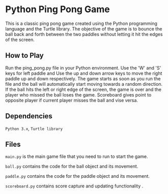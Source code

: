 
# Python Ping Pong Game #

This is a classic ping pong game created using the Python programming language and the Turtle library. The objective of the game is to bounce the ball back and forth between the two paddles without letting it hit the edges of the screen.

## How to Play ##
Run the ping_pong.py file in your Python environment.
Use the 'W' and 'S' keys for left paddle and
Use the up and down arrow keys to move the right paddle up and down respectively.
The game starts as soon as you run the file and the ball will automatically start moving towards a random direction.
If the ball hits the left or right edge of the screen, the game is over and the player who missed the ball loses the game.
Scoreboard gives point to opposite player if current player misses the ball and vise versa.

## Dependencies ##
`Python 3.x`,
`Turtle library`

## Files ##
`main.py` is the main game file that you need to run to start the game.

`ball.py` contains the code for the ball object and its movement.

`paddle.py` contains the code for the paddle object and its movement.

`scoreboard.py` contains score capture and updating functionality .



